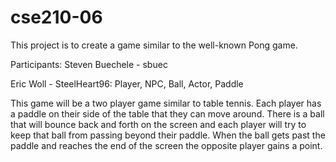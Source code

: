 # cse210-06
This project is to create a game similar to the well-known Pong game. 

Participants:
Steven Buechele - sbuec

Eric Woll - SteelHeart96: Player, NPC, Ball, Actor, Paddle

This game will be a two player game similar to table tennis. Each player has a paddle on their side of the table that they can move around. There is a ball that will bounce back and forth on the screen and each player will try to keep that ball from passing beyond their paddle. When the ball gets past the paddle and reaches the end of the screen the opposite player gains a point. 

